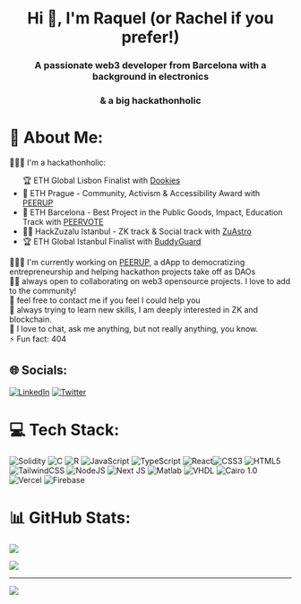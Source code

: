 <h1 align="center">Hi 👋, I'm Raquel (or Rachel if you prefer!)</h1>
<h3 align="center">A passionate web3 developer from Barcelona with a background in electronics</h3>
<h3 align="center">& a big hackathonholic</h3>


# 💫 About Me:
👩🏻‍💻 I'm a hackathonholic: 
     <ul>
     </li>🏆 ETH Global Lisbon Finalist with [Dookies](https://ethglobal.com/showcase/dookies-0g13u)</li>
     <li>🥇 ETH Prague - Community, Activism & Accessibility Award with [PEERUP](https://devfolio.co/projects/peer-up-e096)</li>
     <li>🥇 ETH Barcelona - Best Project in the Public Goods, Impact, Education Track with [PEERVOTE](https://devfolio.co/projects/peervote-5c90)</li>
     <li>🥇🥇 HackZuzalu Istanbul - ZK track & Social track with [ZuAstro](https://dorahacks.io/buidl/7976)</li>
     <li>🏆 ETH Global Istanbul Finalist with [BuddyGuard]()</li>
     </ul>
👩🏻‍🔧 I'm currently working on [PEERUP]( https://github.com/PEERWORK ), a dApp to democratizing entrepreneurship and helping hackathon projects take off as DAOs<br> 👯‍♀️ always open to collaborating on web3 opensource projects. I love to add to the community!<br> 🤝 feel free to contact me if you feel I could help you<br> 🧠 always trying to learn new skills, I am deeply interested in ZK and blockchain. <br> 💬 I love to chat, ask me anything, but not really anything, you know. <br> ⚡️ Fun fact: 404


## 🌐 Socials:
[![LinkedIn](https://img.shields.io/badge/LinkedIn-%230077B5.svg?logo=linkedin&logoColor=white)](https://www.linkedin.com/in/raquel-carrasco-gonzalez/) [![Twitter](https://img.shields.io/badge/Twitter-%231DA1F2.svg?logo=Twitter&logoColor=white)](https://twitter.com/@rraigal_) 

# 💻 Tech Stack:
![Solidity](https://img.shields.io/badge/Solidity-%23363636.svg?style=for-the-badge&logo=solidity&logoColor=white) ![C](https://img.shields.io/badge/c-%2300599C.svg?style=for-the-badge&logo=c&logoColor=white) ![R](https://img.shields.io/badge/r-%23276DC3.svg?style=for-the-badge&logo=r&logoColor=white) ![JavaScript](https://img.shields.io/badge/javascript-%23323330.svg?style=for-the-badge&logo=javascript&logoColor=%23F7DF1E) ![TypeScript](https://img.shields.io/badge/typescript-%23007ACC.svg?style=for-the-badge&logo=typescript&logoColor=white) ![React](https://img.shields.io/badge/react-%2320232a.svg?style=for-the-badge&logo=react&logoColor=%2361DAFB)![CSS3](https://img.shields.io/badge/css3-%231572B6.svg?style=for-the-badge&logo=css3&logoColor=white) ![HTML5](https://img.shields.io/badge/html5-%23E34F26.svg?style=for-the-badge&logo=html5&logoColor=white)![TailwindCSS](https://img.shields.io/badge/tailwindcss-%2338B2AC.svg?style=for-the-badge&logo=tailwind-css&logoColor=white) ![NodeJS](https://img.shields.io/badge/node.js-6DA55F?style=for-the-badge&logo=node.js&logoColor=white) ![Next JS](https://img.shields.io/badge/Next-black?style=for-the-badge&logo=next.js&logoColor=white) ![Matlab](https://www.mathworks.com/matlabcentral/images/matlab-file-exchange.svg) ![VHDL](https://img.shields.io/badge/VHDL-blue) ![Cairo 1.0](https://img.shields.io/badge/Cairo-red)
![Vercel](https://img.shields.io/badge/vercel-%23000000.svg?style=for-the-badge&logo=vercel&logoColor=white) 
![Firebase](https://img.shields.io/badge/firebase-%23039BE5.svg?style=for-the-badge&logo=firebase) 

# 📊 GitHub Stats:
![](https://github-readme-streak-stats.herokuapp.com/?user=raigal-r&theme=dark&hide_border=false)<br/>
 <!-- ![](https://github-readme-stats.vercel.app/api?username=raigal-r&theme=dark&hide_border=false&include_all_commits=false&count_private=true)<br/> -->
![](https://github-readme-stats.vercel.app/api/top-langs/?username=raigal-r&theme=dark&hide_border=false&include_all_commits=false&count_private=true&layout=compact)

---
[![](https://visitcount.itsvg.in/api?id=raigal-r&icon=6&color=6)](https://visitcount.itsvg.in)

<!-- Proudly created with GPRM ( https://gprm.itsvg.in ) -->
